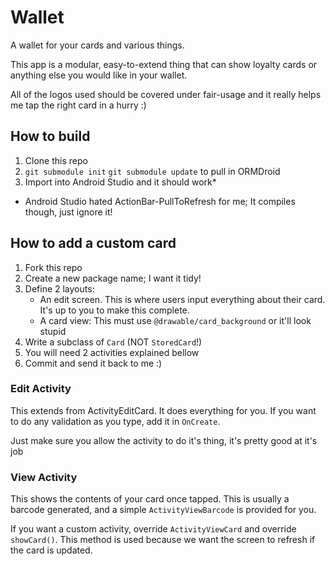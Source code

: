 Wallet
======

A wallet for your cards and various things.

This app is a modular, easy-to-extend thing that can show loyalty cards or anything else you would like in your wallet.

All of the logos used should be covered under fair-usage and it really helps me tap the right card in a hurry :)

## How to build

1. Clone this repo
2. `git submodule init` `git submodule update` to pull in ORMDroid
3. Import into Android Studio and it should work*

* Android Studio hated ActionBar-PullToRefresh for me; It compiles though, just ignore it!

## How to add a custom card

1. Fork this repo
2. Create a new package name; I want it tidy!
3. Define 2 layouts:
   * An edit screen. This is where users input everything about their card. It's up to you to make this complete.
   * A card view: This must use `@drawable/card_background` or it'll look stupid
4. Write a subclass of `Card` (NOT `StoredCard`!)
5. You will need 2 activities explained bellow
6. Commit and send it back to me :)

### Edit Activity

This extends from ActivityEditCard. It does everything for you. If you want to do any validation
as you type, add it in `OnCreate`.

Just make sure you allow the activity to do it's thing, it's pretty good at it's job

### View Activity

This shows the contents of your card once tapped. This is usually a barcode generated, and a simple
`ActivityViewBarcode` is provided for you.

If you want a custom activity, override `ActivityViewCard` and override `showCard()`. This method is used because we want the screen to refresh if the card is updated.
